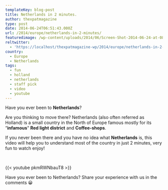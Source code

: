 ```yaml
---
templateKey: blog-post
title: Netherlands in 2 minutes.
author: thexpatmagazine
type: post
date: 2014-06-24T06:51:43.000Z
url: /2014/europe/netherlands-in-2-minutes/
featuredimage: /wp-content/uploads/2014/06/Screen-Shot-2014-06-24-at-08.49.33.png
reltwitter:
  - 'https://localhost/thexpatmagazine-wp/2014/europe/netherlands-in-2-minutes/?utm_source=ReviveOldPost&utm_medium=social&utm_campaign=ReviveOldPost'
country: 
  - Europe
  - Netherlands
tags:
  - fun
  - holland
  - netherlands
  - staff pick
  - video
  - youtube
---
```


Have you ever been to **Netherlands**?

Are you thinking to move there? Netherlands (also often referred as Holland) is a small country in the North of Europe famous mostly for its &#8220;**infamous**&#8220; **Red light district** and **Coffee-shops**.



If you never been there and you have no idea what **Netherlands** is, this video will help you to understand most of the country in just 2 minutes, very fun to watch enjoy!

&nbsp;

{{< youtube pkmRWNbauT8 >}}

Have you ever been to Netherlands? Share your experience with us in the comments 😀

&nbsp;
